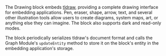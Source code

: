 The Drawing block embeds [tldraw](https://github.com/tldraw/tldraw), providing a complete drawing interface for embedding applications. Pen, eraser, shape, arrow, text, and several other illustration tools allow users to create diagrams, system maps, art, or anything else they can imagine. The block also supports dark and read-only modes.

The block periodically serializes tldraw's document format and calls the Graph Module's `updateEntity` method to store it on the block's entity in the embedding application's storage.
